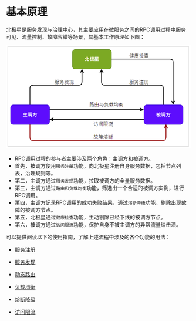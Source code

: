 # 基本原理

北极星是服务发现与治理中心，其主要应用在微服务之间的RPC调用过程中服务可见、流量控制、故障容错等场景，其基本工作原理如下图：

![](图片/基本原理/rpc_pinciple.png)

- RPC调用过程的参与者主要涉及两个角色：主调方和被调方。
- 首先，被调方使用``服务注册``功能，向北极星注册自身服务数据，包括节点列表，治理规则等。
- 第二，主调方通过``服务发现``功能，拉取被调方的全量服务数据。
- 第三，主调方通过```路由和负载均衡```功能，筛选出一个合适的被调方实例，进行RPC调用。
- 第四，主调方记录RPC调用的成功失败结果，通过```熔断降级```功能，剔除出现故障的被调方节点。
- 第五，北极星通过```健康检查```功能，主动剔除已经下线的被调方节点。
- 第六，被调方通过```访问限流```功能，保护自身不被主调方的异常流量给击溃。

可以提供阅读以下的使用指南，了解上述流程中涉及的各个功能的用法：

- [服务注册](服务注册.md)

- [服务发现](服务发现.md)

- [动态路由](动态路由.md)

- [负载均衡](负载均衡.md)

- [熔断降级](熔断降级.md)

- [访问限流](访问限流.md)